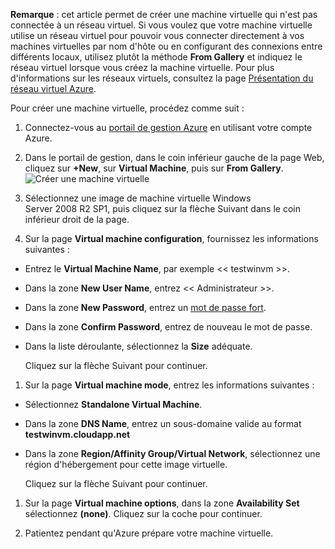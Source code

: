 <properties  writer="kathydav" editor="tysonn" manager="jeffreyg" />

**Remarque** : cet article permet de créer une machine virtuelle qui
n'est pas connectée à un réseau virtuel. Si vous voulez que votre
machine virtuelle utilise un réseau virtuel pour pouvoir vous connecter
directement à vos machines virtuelles par nom d'hôte ou en configurant
des connexions entre différents locaux, utilisez plutôt la méthode
**From Gallery** et indiquez le réseau virtuel lorsque vous créez la
machine virtuelle. Pour plus d'informations sur les réseaux virtuels,
consultez la page [Présentation du réseau virtuel Azure][1].

Pour créer une machine virtuelle, procédez comme suit :

1.  Connectez-vous au [portail de gestion Azure][2] en utilisant votre
    compte Azure.

2.  Dans le portail de gestion, dans le coin inférieur gauche de la page
    Web, cliquez sur **+New**, sur **Virtual Machine**, puis sur **From
    Gallery**. ![Créer une machine
    virtuelle](./media/create-and-configure-windows-server-2008-vm-in-portal/CreateWinVM.png)

3.  Sélectionnez une image de machine virtuelle Windows
    Server 2008 R2 SP1, puis cliquez sur la flèche Suivant dans le coin
    inférieur droit de la page.

4.  Sur la page **Virtual machine configuration**, fournissez les
    informations suivantes :

* Entrez le **Virtual Machine Name**, par exemple << testwinvm >>.
* Dans la zone **New User Name**, entrez << Administrateur >>.
* Dans la zone **New Password**, entrez un [mot de passe fort][3].
* Dans la zone **Confirm Password**, entrez de nouveau le mot de passe.
* Dans la liste déroulante, sélectionnez la **Size** adéquate.
  
  Cliquez sur la flèche Suivant pour continuer.

1.  Sur la page **Virtual machine mode**, entrez les informations
    suivantes :

* Sélectionnez **Standalone Virtual Machine**.
* Dans la zone **DNS Name**, entrez un sous-domaine valide au format
  **testwinvm.cloudapp.net**
* Dans la zone **Region/Affinity Group/Virtual Network**, sélectionnez
  une région d'hébergement pour cette image virtuelle.
  
  Cliquez sur la flèche Suivant pour continuer.

1.  Sur la page **Virtual machine options**, dans la zone **Availability
    Set** sélectionnez **(none)**. Cliquez sur la coche pour continuer.

2.  Patientez pendant qu'Azure prépare votre machine virtuelle.



[1]: http://go.microsoft.com/fwlink/p/?LinkID=294063
[2]: http://manage.windowsazure.com
[3]: http://msdn.microsoft.com/en-us/library/ms161962.aspx
